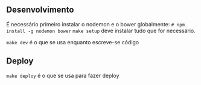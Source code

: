 Desenvolvimento
---------------

É necessário primeiro instalar o nodemon e o bower globalmente: `# npm install -g nodemon bower`
`make setup` deve instalar tudo que for necessário.

`make dev` é o que se usa enquanto escreve-se código

Deploy
------

`make deploy` é o que se usa para fazer deploy
